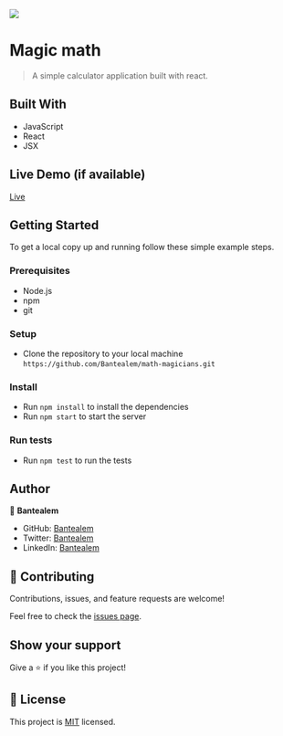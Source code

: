 ![](https://img.shields.io/badge/Magic-math-blue.svg)

# Magic math

> A simple calculator application built with react.


## Built With

- JavaScript
- React
- JSX

## Live Demo (if available)

[Live]()


## Getting Started

To get a local copy up and running follow these simple example steps.

### Prerequisites
- Node.js
- npm
- git

### Setup
- Clone the repository to your local machine `https://github.com/Bantealem/math-magicians.git `

### Install
- Run `npm install` to install the dependencies
- Run `npm start` to start the server

### Run tests
- Run `npm test` to run the tests

## Author

👤 **Bantealem**

- GitHub: [Bantealem](https://github.com/Bantealem)
- Twitter: [Bantealem](https://twitter.com/BantealemG)
- LinkedIn: [Bantealem](https://www.linkedin.com/in/bantealem-geto-a301b9213/)

## 🤝 Contributing

Contributions, issues, and feature requests are welcome!

Feel free to check the [issues page](../../issues/).

## Show your support

Give a ⭐️ if you like this project!

## 📝 License

This project is [MIT](./MIT.md) licensed.
